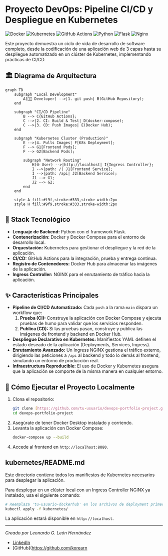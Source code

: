 # Proyecto DevOps: Pipeline CI/CD y Despliegue en Kubernetes

![Docker](https://img.shields.io/badge/Docker-2496ED?style=for-the-badge&logo=docker&logoColor=white)
![Kubernetes](https://img.shields.io/badge/Kubernetes-326CE5?style=for-the-badge&logo=kubernetes&logoColor=white)
![GitHub Actions](https://img.shields.io/badge/GitHub_Actions-2088FF?style=for-the-badge&logo=github-actions&logoColor=white)
![Python](https://img.shields.io/badge/Python-3776AB?style=for-the-badge&logo=python&logoColor=white)
![Flask](https://img.shields.io/badge/Flask-000000?style=for-the-badge&logo=flask&logoColor=white)
![Nginx](https://img.shields.io/badge/Nginx-009639?style=for-the-badge&logo=nginx&logoColor=white)

Este proyecto demuestra un ciclo de vida de desarrollo de software completo, desde la codificación de una aplicación web de 3 capas hasta su despliegue automatizado en un clúster de Kubernetes, implementando prácticas de CI/CD.

## 🏛️ Diagrama de Arquitectura

```mermaid
graph TD
    subgraph "Local Development"
        A[👨‍💻 Developer] -->|1. git push| B(GitHub Repository);
    end

    subgraph "CI/CD Pipeline"
        B --> C{GitHub Actions};
        C -->|2. CI: Build & Test| D(docker-compose);
        C -->|3. CD: Push Images| E(Docker Hub);
    end

    subgraph "Kubernetes Cluster (Production)"
        E -->|4. Pulls Images| F[K8s Deployment];
        F --> G1[Frontend Pods];
        F --> G2[Backend Pods];
        
        subgraph "Network Routing"
            H(🌐 User) -->|http://localhost| I{Ingress Controller};
            I -->|path: /| J1[Frontend Service];
            I -->|path: /api| J2[Backend Service];
            J1 --> G1;
            J2 --> G2;
        end
    end

    style A fill:#f9f,stroke:#333,stroke-width:2px
    style H fill:#9f9,stroke:#333,stroke-width:2px
```

## 🚀 Stack Tecnológico

* **Lenguaje de Backend:** Python con el framework Flask.
* **Contenerización:** Docker y Docker Compose para el entorno de desarrollo local.
* **Orquestación:** Kubernetes para gestionar el despliegue y la red de la aplicación.
* **CI/CD:** GitHub Actions para la integración, prueba y entrega continua.
* **Registro de Contenedores:** Docker Hub para almacenar las imágenes de la aplicación.
* **Ingress Controller:** NGINX para el enrutamiento de tráfico hacia la aplicación.

## ✨ Características Principales

* **Pipeline de CI/CD Automatizado:** Cada `push` a la rama `main` dispara un workflow que:
    1.  **Prueba (CI):** Construye la aplicación con Docker Compose y ejecuta pruebas de humo para validar que los servicios responden.
    2.  **Publica (CD):** Si las pruebas pasan, construye y publica las imágenes de frontend y backend en Docker Hub.
* **Despliegue Declarativo en Kubernetes:** Manifiestos YAML definen el estado deseado de la aplicación (Deployments, Services, Ingress).
* **Enrutamiento Avanzado:** Un Ingress NGINX gestiona el tráfico externo, dirigiendo las peticiones a `/api` al backend y todo lo demás al frontend, simulando un entorno de producción real.
* **Infraestructura Reproducible:** El uso de Docker y Kubernetes asegura que la aplicación se comporte de la misma manera en cualquier entorno.

## 🔧 Cómo Ejecutar el Proyecto Localmente

1.  Clona el repositorio:
    ```bash
    git clone [https://github.com/tu-usuario/devops-portfolio-project.git](https://github.com/korearn/devops-portfolio-project.git)
    cd devops-portfolio-project
    ```
2.  Asegúrate de tener Docker Desktop instalado y corriendo.
3.  Levanta la aplicación con Docker Compose:
    ```bash
    docker-compose up --build
    ```
4.  Accede al frontend en `http://localhost:8080`.

##  kubernetes/README.md
Este directorio contiene todos los manifiestos de Kubernetes necesarios para desplegar la aplicación.

Para desplegar en un clúster local con un Ingress Controller NGINX ya instalado, usa el siguiente comando:
```bash
# Reemplaza 'tu-usuario-dockerhub' en los archivos de deployment primero
kubectl apply -f kubernetes/
```
La aplicación estará disponible en `http://localhost`.

---
*Creado por Leonardo G. León Hernández*
* [LinkedIn](https://linkedin.com/in/leonardoleonh/)
* [GitHub](https://github.com/korearn